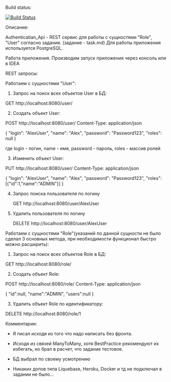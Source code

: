 Build status:

[![Build Status](https://app.travis-ci.com/evgenkolesman/Authentication_Api.svg?branch=master)](https://app.travis-ci.com/github/evgenkolesman/Authentication_Api)

Описание:       


Authenticatian_Api - REST сервис для работы с сущностями "Role", "User" согласно задания.
(задание - task.md) Для работы приложения используется PostgreSQL.

Работа приложения. Производим запуск приложения через консоль или в IDEA

REST запросы:

Работаем с сущностями "User":

1. Запрос на поиск всех объектов User в БД:

GET http://localhost:8080/user/

2. Создать объект User:

POST http://localhost:8080/user/
Content-Type: application/json

{
"login": "AlexUser",
"name": "Alex",
"password": "Password123",
"roles": null }

где login - логин, name - имя, password - пароль, roles - массив ролей

3. Изменить объект User:

PUT http://localhost:8080/user/
Content-Type: application/json

{
"login": "AlexUser",
"name": "Alex",
"password": "Password123",
"roles": [{"id":1,"name":"ADMIN"}]
}

4. Запрос поиска пользователя по логину

   GET http://localhost:8080/user/AlexUser

5. Удалить пользователя по логину

   DELETE http://localhost:8080/user/AlexUser

Работаем с сущностями "Role"(указаний по данной сущности не было сделал 3 основных метода, при необходимости функционал
быстро можно расширить):

1. Запрос на поиск всех объектов Role в БД:

GET http://localhost:8080/role/

2. Создать объект Role:

POST http://localhost:8080/role/
Content-Type: application/json

{
"id":null,
"name":"ADMIN",
"users":null
}

3. Удалить объект Role по идентификатору:

DELETE http://localhost:8080/role/1

Комментарии:

- Я писал исходя из того что надо написать без фронта.

- Исходя из связей ManyToMany, хотя BestPractice рекомендуют их избегать, 
но брал в расчет, что задание тестовое.

- БД выбрал по своему усмотрению 

- Никаких допов типа Liquebase, Heroku, Docker и тд не подключал в задании не было...
